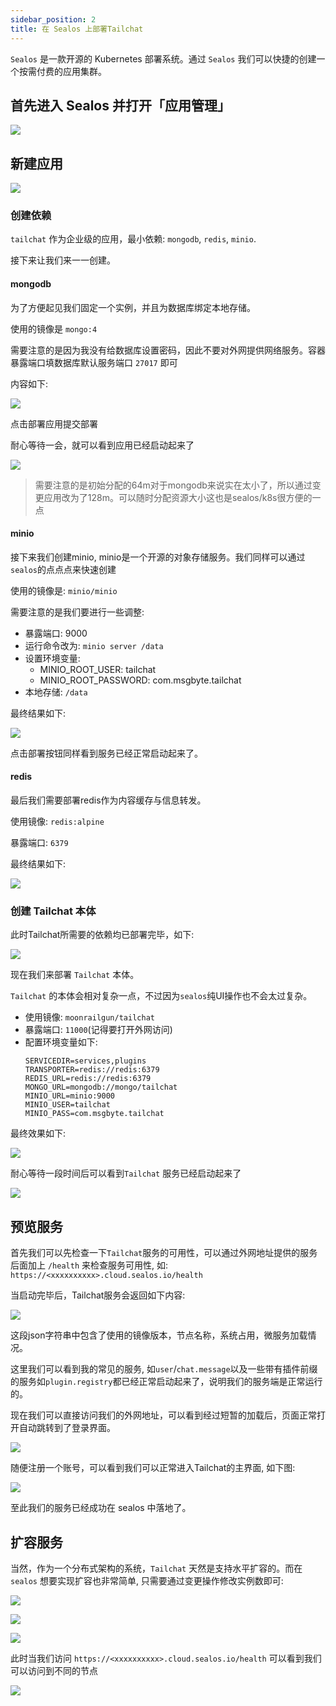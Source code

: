 ```yaml
---
sidebar_position: 2
title: 在 Sealos 上部署Tailchat
---
```


`Sealos` 是一款开源的 Kubernetes 部署系统。通过 `Sealos` 我们可以快捷的创建一个按需付费的应用集群。

## 首先进入 Sealos 并打开「应用管理」

![](/img/kubernetes/sealos/1.png)

## 新建应用

![](/img/kubernetes/sealos/2.png)

### 创建依赖

`tailchat` 作为企业级的应用，最小依赖: `mongodb`, `redis`, `minio`.

接下来让我们来一一创建。

#### mongodb

为了方便起见我们固定一个实例，并且为数据库绑定本地存储。

使用的镜像是 `mongo:4`

需要注意的是因为我没有给数据库设置密码，因此不要对外网提供网络服务。容器暴露端口填数据库默认服务端口 `27017` 即可

内容如下:

![](/img/kubernetes/sealos/3.png)

点击部署应用提交部署

耐心等待一会，就可以看到应用已经启动起来了

![](/img/kubernetes/sealos/4.png)

> 需要注意的是初始分配的64m对于mongodb来说实在太小了，所以通过变更应用改为了128m。可以随时分配资源大小这也是sealos/k8s很方便的一点

#### minio

接下来我们创建minio, minio是一个开源的对象存储服务。我们同样可以通过`sealos`的点点点来快速创建

使用的镜像是: `minio/minio`

需要注意的是我们要进行一些调整:

- 暴露端口: 9000
- 运行命令改为: `minio server /data`
- 设置环境变量: 
  - MINIO_ROOT_USER: tailchat
  - MINIO_ROOT_PASSWORD: com.msgbyte.tailchat
- 本地存储: `/data`

最终结果如下:

![](/img/kubernetes/sealos/5.png)

点击部署按钮同样看到服务已经正常启动起来了。

#### redis

最后我们需要部署redis作为内容缓存与信息转发。

使用镜像: `redis:alpine`

暴露端口: `6379`

最终结果如下:

![](/img/kubernetes/sealos/6.png)


### 创建 Tailchat 本体

此时Tailchat所需要的依赖均已部署完毕，如下:

![](/img/kubernetes/sealos/7.png)

现在我们来部署 `Tailchat` 本体。

`Tailchat` 的本体会相对复杂一点，不过因为`sealos`纯UI操作也不会太过复杂。

- 使用镜像: `moonrailgun/tailchat`
- 暴露端口: `11000`(记得要打开外网访问)
- 配置环境变量如下:
  ```
  SERVICEDIR=services,plugins
  TRANSPORTER=redis://redis:6379
  REDIS_URL=redis://redis:6379
  MONGO_URL=mongodb://mongo/tailchat
  MINIO_URL=minio:9000
  MINIO_USER=tailchat
  MINIO_PASS=com.msgbyte.tailchat
  ```

最终效果如下:

![](/img/kubernetes/sealos/8.png)

耐心等待一段时间后可以看到`Tailchat` 服务已经启动起来了

![](/img/kubernetes/sealos/9.png)

## 预览服务

首先我们可以先检查一下`Tailchat`服务的可用性，可以通过外网地址提供的服务后面加上 `/health` 来检查服务可用性, 如: `https://<xxxxxxxxxx>.cloud.sealos.io/health`

当启动完毕后，Tailchat服务会返回如下内容:

![](/img/kubernetes/sealos/10.png)

这段json字符串中包含了使用的镜像版本，节点名称，系统占用，微服务加载情况。

这里我们可以看到我的常见的服务, 如`user`/`chat.message`以及一些带有插件前缀的服务如`plugin.registry`都已经正常启动起来了，说明我们的服务端是正常运行的。

现在我们可以直接访问我们的外网地址，可以看到经过短暂的加载后，页面正常打开自动跳转到了登录界面。

![](/img/kubernetes/sealos/11.png)

随便注册一个账号，可以看到我们可以正常进入Tailchat的主界面, 如下图:

![](/img/kubernetes/sealos/12.png)

至此我们的服务已经成功在 sealos 中落地了。

## 扩容服务

当然，作为一个分布式架构的系统，`Tailchat` 天然是支持水平扩容的。而在 `sealos` 想要实现扩容也非常简单, 只需要通过变更操作修改实例数即可:

![](/img/kubernetes/sealos/13.png)

![](/img/kubernetes/sealos/14.png)

![](/img/kubernetes/sealos/15.png)

此时当我们访问 `https://<xxxxxxxxxx>.cloud.sealos.io/health` 可以看到我们可以访问到不同的节点

![](/img/kubernetes/sealos/16.png)
